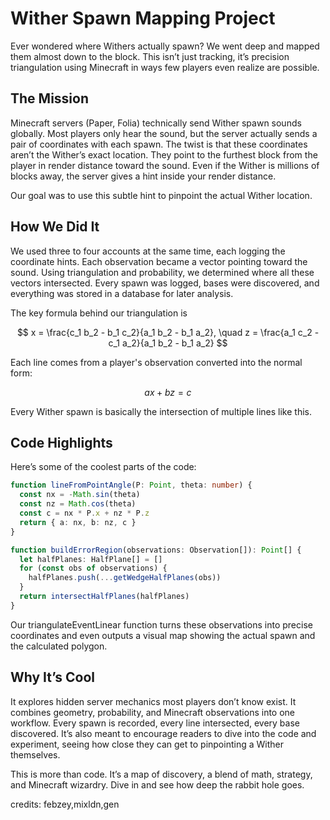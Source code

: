 # Wither Spawn Mapping Project

Ever wondered where Withers actually spawn? We went deep and mapped them almost down to the block. This isn’t just tracking, it’s precision triangulation using Minecraft in ways few players even realize are possible.

## The Mission

Minecraft servers (Paper, Folia) technically send Wither spawn sounds globally. Most players only hear the sound, but the server actually sends a pair of coordinates with each spawn. The twist is that these coordinates aren’t the Wither’s exact location. They point to the furthest block from the player in render distance toward the sound. Even if the Wither is millions of blocks away, the server gives a hint inside your render distance.

Our goal was to use this subtle hint to pinpoint the actual Wither location.

## How We Did It

We used three to four accounts at the same time, each logging the coordinate hints. Each observation became a vector pointing toward the sound. Using triangulation and probability, we determined where all these vectors intersected. Every spawn was logged, bases were discovered, and everything was stored in a database for later analysis.

The key formula behind our triangulation is

$$
x = \frac{c_1 b_2 - b_1 c_2}{a_1 b_2 - b_1 a_2}, \quad
z = \frac{a_1 c_2 - c_1 a_2}{a_1 b_2 - b_1 a_2}
$$

Each line comes from a player's observation converted into the normal form:

$$
a x + b z = c
$$

Every Wither spawn is basically the intersection of multiple lines like this.

## Code Highlights

Here’s some of the coolest parts of the code:

```ts
function lineFromPointAngle(P: Point, theta: number) {
  const nx = -Math.sin(theta)
  const nz = Math.cos(theta)
  const c = nx * P.x + nz * P.z
  return { a: nx, b: nz, c }
}

function buildErrorRegion(observations: Observation[]): Point[] {
  let halfPlanes: HalfPlane[] = []
  for (const obs of observations) {
    halfPlanes.push(...getWedgeHalfPlanes(obs))
  }
  return intersectHalfPlanes(halfPlanes)
}
```

Our triangulateEventLinear function turns these observations into precise coordinates and even outputs a visual map showing the actual spawn and the calculated polygon.

## Why It’s Cool

It explores hidden server mechanics most players don’t know exist. It combines geometry, probability, and Minecraft observations into one workflow. Every spawn is recorded, every line intersected, every base discovered. It’s also meant to encourage readers to dive into the code and experiment, seeing how close they can get to pinpointing a Wither themselves.

This is more than code. It’s a map of discovery, a blend of math, strategy, and Minecraft wizardry. Dive in and see how deep the rabbit hole goes.

credits: febzey,mixldn,gen